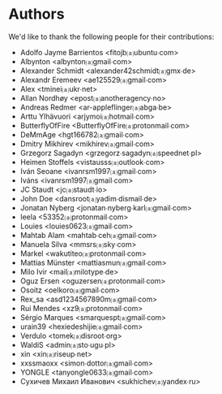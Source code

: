 Authors
=======
We'd like to thank the following people for their contributions:


- Adolfo Jayme Barrientos \<fitojb⒜ubuntu∙com\>
- Albynton \<albynton⒜gmail∙com\>
- Alexander Schmidt \<alexander42schmidt⒜gmx∙de\>
- Alexandr Eremeev \<ae125529⒜gmail∙com\>
- Alex \<tminei⒜ukr∙net\>
- Allan Nordhøy \<epost⒜anotheragency∙no\>
- Andreas Redmer \<ar-appleflinger⒜abga∙be\>
- Arttu Ylhävuori \<arjymoi⒜hotmail∙com\>
- ButterflyOfFire \<ButterflyOfFire⒜protonmail∙com\>
- DeMmAge \<hgt166782⒜gmail∙com\>
- Dmitry Mikhirev \<mikhirev⒜gmail∙com\>
- Grzegorz Sagadyn \<grzegorz∙sagadyn⒜speednet∙pl\>
- Heimen Stoffels \<vistausss⒜outlook∙com\>
- Iván Seoane \<ivanrsm1997⒜gmail∙com\>
- Iváns \<ivanrsm1997⒜gmail∙com\>
- JC Staudt \<jc⒜staudt∙io\>
- John Doe \<dansroot⒜yadim∙dismail∙de\>
- Jonatan Nyberg \<jonatan∙nyberg∙karl⒜gmail∙com\>
- leela \<53352⒜protonmail∙com\>
- Louies \<louies0623⒜gmail∙com\>
- Mahtab Alam \<mahtab∙ceh⒜gmail∙com\>
- Manuela Silva \<mmsrs⒜sky∙com\>
- Markel \<wakutiteo⒜protonmail∙com\>
- Mattias Münster \<mattiasmun⒜gmail∙com\>
- Milo Ivir \<mail⒜milotype∙de\>
- Oguz Ersen \<oguzersen⒜protonmail∙com\>
- Osoitz \<oelkoro⒜gmail∙com\>
- Rex_sa \<asd1234567890m⒜gmail∙com\>
- Rui Mendes \<xz9⒜protonmail∙com\>
- Sérgio Marques \<smarquespt⒜gmail∙com\>
- urain39 \<hexiedeshijie⒜gmail∙com\>
- Verdulo \<tomek⒜disroot∙org\>
- WaldiS \<admin⒜sto∙ugu∙pl\>
- xin \<xin⒜riseup∙net\>
- xxssmaoxx \<simon∙dottor⒜gmail∙com\>
- YONGLE \<tanyongle0633⒜gmail∙com\>
- Сухичев Михаил Иванович \<sukhichev⒜yandex∙ru\>
